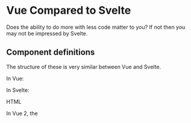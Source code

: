 # Vue Compared to Svelte

Does the ability to do more with less code matter to you?
If not then you may not be impressed by Svelte.

## Component definitions

The structure of these is very similar between Vue and Svelte.

In Vue:

<template>...</template>
<script>...</script>
<style scoped>...</style>

In Svelte:

<script>...</script>
HTML
<style>...</style>

In Vue 2, the <script> exports a Vue-specific instance definition object.
Functions defined here frequently use the `this` keyword
to refer to instance properties and methods.

export default {
  el: 'some-selector',
  name: 'SomeName',
  components: { ... },
  props: { ... },
  computed: { ... },
  data() {
    return { ... };
  },
  watch: { ... },
  methods: { ... },
  life-cycle-methods,
  template: 'some-template'
}

Why must `components` list the components that are used?

In Svelte the <script> just defines
variables and functions used by the component.

Svelte can use TypeScript types to define prop types.

## Templates

Vue component templates are defined by a `<template>` element.
Svelte components just specify HTML without a surrounding element.

Vue uses double curly braces to surround JavaScript expressions
whose value should be rendered.
Svelte uses single curly braces for this.

Vue-specific syntax includes:
- `v-bind` (:)
- `v-if`, `v-else-if`, `v-else`
- `v-for`,
- `v-model`
- `v-on` (@)
- `v-show`
- less commonly used: `v-cloak`, `v-html`, `v-once`, `v-pre`, `v-text`

Why does it make sense to specify conditional and iteration logic
INSIDE elements using attributes?
Imagine if you could do that with JavaScript functions.

```js
doSomething(
  arg1,
  arg2,
  if (arg1 > 10),
  for (arg1 in someCollection));
```

Isn’t that weird?

Svelte-specific syntax includes:

- `bind:`
- `class:`
- `on:`
- `use:`
- for animation: `animate:`, `transition:`, `in:`, and `out:`

Svelte block structures include:

```text
{#if condition}
  ...
{:else if other-condition}
  ...
{:else}
  ...
{/if}
```

```text
{#each collection as element, index (key)}
  ...
{:else}
  ...
{/each}
```

```text
{#await promise}
  ...
{:then result}
  ...
{:catch error}
  ...
{/await}
```

Vue event modifiers include:
`.prevent`, `.stop`, `.once`, `.self`, `.capture`, and `.passive`.

Svelte event modifiers include:
`:preventDefault`, `:stopPropagation`, `:once`, and `:passive`.

## Basic Example

Here are examples of components that accept a `msg` prop,
display it in an `h1`, and provide a button to uppercase the message.

In Vue 2:

```html
<template>
  <h1>{{ msgCopy }}</h1>
  <button @click="uppercase">Upper</button>
</template>

<script>
export default {
  name: 'HelloWorld2',
  props: {
    msg: String
  },
  data: function() {
    return {msgCopy: this.msg}; // needed because I can't modify a prop
  },
  methods: {
    uppercase: function() {
      this.msgCopy = this.msgCopy.toUpperCase();
    }
  }
};
</script>
```

In Vue 3:

```html
<template>
  <h1>{{ msgCopy }}</h1>
  <button @click="uppercase">Upper</button>
</template>

<script>
import {ref} from 'vue';

export default {
  props: {
    msg: String
  },
  setup(props) {
    const msgCopy = ref(props.msg);

    function uppercase() {
      msgCopy.value = msgCopy.value.toUpperCase();
    }

    return {msgCopy, uppercase}; // makes them available in template
  }
};
</script>
```

In Svelte:

```html
<script>
  export let msg;
  const uppercase = () => msg = msg.toUpperCase();
</script>

<h1>{msg}</h1>
<button on:click={uppercase}>Upper</button>
```

## Styling

Both Vue and Svelte support including a `<style>` tag in component definitions.
To make styles be scoped to a Vue component, use `<style scoped>`.
This is the default in Svelte.

## Bundle Size

Svelte apps have significantly smaller bundle sizes
than equivalent apps created with other web frameworks.
This means that Svelte apps can be downloaded to browsers more quickly.

In large part, Svelte achieves smaller bundle sizes
by only including the required framework code
instead of an entire framework library.
For example, the Todo app presented in chapter 2 has a bundle size
that is 13% of the size of an equivalent React app.
Links to Svelte, React, and Vue versions of this app
can be found in chapter 2.

All of these web frameworks incorporate some amount
of "tree shaking" to eliminate unused code.
But Svelte retains far less framework code.
For example, React and Vue apps must ship code that produces
virtual DOM representations and finds differences between them.

FreeCodeCamp’s comparison of frameworks,
"A RealWorld Comparison of Front-End Frameworks with Benchmarks (2019 update),"
catalogs statistics on building a real world web application
using many web frameworks (http://mng.bz/8pxz).
In this case, the app used in the comparison is a social blogging site
called “Conduit,” similar to Medium.com.

The reported gzipped app size for some popular framework choices include

* Angular + ngrx: 134 KB
* React + Redux: 193 KB
* Vue: 41.8 KB
* Svelte: 9.7 KB

## Passing Props

To use the value of a variable as a prop with the same name:

- in Vue: `:name={name}`
- in Svelte: `{name}`

## Component State

In Vue 2:

```js
data() {
  return {
    name: 'Mark'
    score: 19
  }
}
```

In Vue 3:

```js
export default {
  setup() {
    const name = ref('Mark');
    const score = ref(19);
    score.value += 5;
    // Render with {{score}}.
  }
}
```

In Svelte:

let name = 'Mark';
let score = 19;
score += 5;
// Render with {score}.

## Computed Props

In Vue 2:

```js
props: {
  name: {
    type: String,
    required: true
  }
},
computed: {
    initials() {
      return this.name.split(' ')
        .map(part => part[0].toUpperCase())
        .join('');
    }
  }
}

In Vue 3:

```js
import {ref, computed} from 'vue'

const initials = computed({} => name.value * 2);
```

In Svelte:

```js
export let name;

$: initials = name.split(' ')
  .map(part => part[0].toUpperCase())
  .join('');
```

## Virtual DOM

React and Vue use a virtual DOM, but Svelte does not.
Rich Harris said in a talk,
"As engineers we should be offended by all that inefficiency."
This refers to the work of creating virtual DOM representations in memory
and diffing them.

The Svelte compiler generates code that tracks changes in variables
whose values affect what should be rendered and
updates the appropropriate parts of the DOM when variables change.
This is much more efficient both in terms of CPU time and memory usage.

## Reactivity

In Vue 3, use the `ref` function.
In Svelte, just use a normal variable.

## Shared State

Vue applications typically use the Vuex library
to share state between components.
This is somewhat similar to Redux that is used by many React applications.

Vuex stores are defined by four parts: state, mutations, getters, and actions.
The learning curve is non-trivial.

Svelte uses the builtin `svelte/store` package
that provides a simple pub/sub mechanism.
Defining a "writable" store is simply a matter of declaring one with
an initial value and exporting it so other components can import it.
Components that use a store import it and refer to it with `$` prefix
to automatically handle subscribing to changes
and unsubscribing when the component is unmounted.
It's hard to imagine a simpler approach.

## Routing

In Vue the most popular routing library is "Vue Router".
This uses the `Router` class and the elements
`<router-link>` and `<router-view>` to define routes.

In Svelte there is no blessed solution yet,
but it seems to be moving toward Routify.
Some options include manual routing, hash routing, the page library,
Routify, svelte-routing, navaid, and svelte-spa-router.

## Tooling

Both can use Jest, Cypress, and Storybook.

Both can use ESLint and Prettier.

